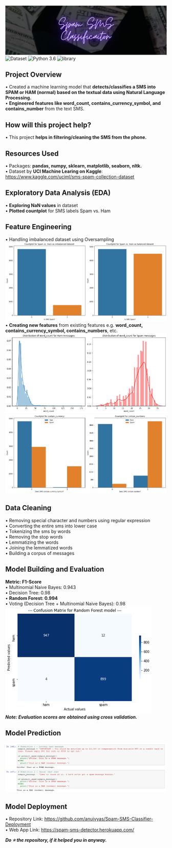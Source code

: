 ![SSMS](readme-resources/spam-sms-banner.png)
![Dataset](https://img.shields.io/badge/Dataset-Kaggle-blue.svg) ![Python 3.6](https://img.shields.io/badge/Python-3.6-brightgreen.svg) ![library](https://img.shields.io/badge/Library-nltk,_sklearn-orange.svg)

## Project Overview
• Created a machine learning model that **detects/classifies a SMS into SPAM or HAM (normal) based on the textual data using Natural Language Processing.**<br/>
• **Engineered features like word_count, contains_currency_symbol, and contains_number** from the text SMS.

## How will this project help?
• This project **helps in filtering/cleaning the SMS from the phone.**

## Resources Used
• Packages: **pandas, numpy, sklearn, matplotlib, seaborn, nltk.**<br/>
• Dataset by **UCI Machine Learing on Kaggle**: https://www.kaggle.com/uciml/sms-spam-collection-dataset

## Exploratory Data Analysis (EDA)
• **Exploring NaN values** in dataset<br/>
• **Plotted countplot** for SMS labels Spam vs. Ham

## Feature Engineering
• Handling imbalanced dataset using Oversampling<br/>
![SpamVsHam](readme-resources/svh.png)<br/>
• **Creating new features** from existing features e.g. **word_count, contains_currency_symbol, contains_numbers**, etc.<br/>
![word_count](readme-resources/word_count.png)<br/>
![currency_numbers](readme-resources/currency_numbers.png)

## Data Cleaning
• Removing special character and numbers using regular expression<br/>
• Converting the entire sms into lower case<br/>
• Tokenizing the sms by words<br/>
• Removing the stop words<br/>
• Lemmatizing the words<br/>
• Joining the lemmatized words<br/>
• Building a corpus of messages

## Model Building and Evaluation
**Metric: F1-Score**<br/>
• Multinomial Naive Bayes: 0.943<br/>
• Decision Tree: 0.98<br/>
• **Random Forest: 0.994**<br/>
• Voting (Decision Tree + Multinomial Naive Bayes): 0.98<br/>
![matrix](readme-resources/cm.png)<br/>
_**Note: Evaluation scores are obtained using cross validation.**_

## Model Prediction
![Prediction](readme-resources/prediction.PNG)

## Model Deployment
• Repository Link: https://github.com/anujvyas/Spam-SMS-Classifier-Deployment<br />
• Web App Link: https://spam-sms-detector.herokuapp.com/<br/>

_**Do ⭐ the repository, if it helped you in anyway.**_
